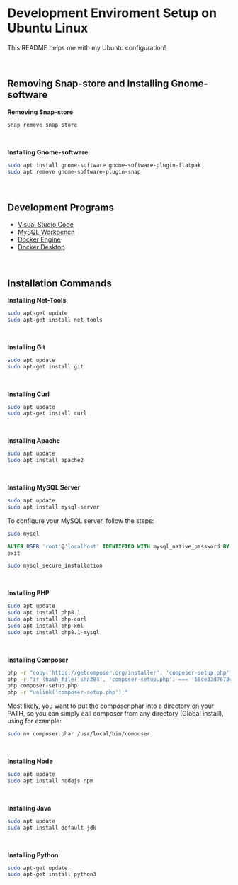 # Development Enviroment Setup on Ubuntu Linux

This README helps me with my Ubuntu configuration!

<br>

## Removing Snap-store and Installing Gnome-software

**Removing Snap-store**

```sh
snap remove snap-store
```

<br>

**Installing Gnome-software**

```sh
sudo apt install gnome-software gnome-software-plugin-flatpak
sudo apt remove gnome-software-plugin-snap
```

<br>

## Development Programs

- [Visual Studio Code](https://code.visualstudio.com/)
- [MySQL Workbench](https://dev.mysql.com/downloads/workbench/)
- [Docker Engine](https://docs.docker.com/engine/install/ubuntu/)
- [Docker Desktop](https://docs.docker.com/desktop/install/linux-install/)

<br>

## Installation Commands

**Installing Net-Tools**

```sh
sudo apt-get update
sudo apt-get install net-tools
```

<br>

**Installing Git**

```sh
sudo apt update
sudo apt-get install git
```

<br>

**Installing Curl**

```sh
sudo apt update
sudo apt-get install curl
```

<br>

**Installing Apache**

```sh
sudo apt update
sudo apt install apache2
```

<br>

**Installing MySQL Server**

```sh
sudo apt update
sudo apt install mysql-server
```
To configure your MySQL server, follow the steps:
```sh
sudo mysql
```
```sql
ALTER USER 'root'@'localhost' IDENTIFIED WITH mysql_native_password BY 'password';
exit
```
```sh
sudo mysql_secure_installation
```

<br>

**Installing PHP**

```sh
sudo apt update
sudo apt install php8.1
sudo apt install php-curl
sudo apt install php-xml
sudo apt install php8.1-mysql
```

<br>


**Installing Composer**

```sh
php -r "copy('https://getcomposer.org/installer', 'composer-setup.php');"
php -r "if (hash_file('sha384', 'composer-setup.php') === '55ce33d7678c5a611085589f1f3ddf8b3c52d662cd01d4ba75c0ee0459970c2200a51f492d557530c71c15d8dba01eae') { echo 'Installer verified'; } else { echo 'Installer corrupt'; unlink('composer-setup.php'); } echo PHP_EOL;"
php composer-setup.php
php -r "unlink('composer-setup.php');"
```
Most likely, you want to put the composer.phar into a directory on your PATH, so you can simply call composer from any directory (Global install), using for example:
```sh
sudo mv composer.phar /usr/local/bin/composer
```

<br>

**Installing Node**

```sh
sudo apt update
sudo apt install nodejs npm
```

<br>

**Installing Java**

```sh
sudo apt update
sudo apt install default-jdk
```

<br>

**Installing Python**

```sh
sudo apt-get update
sudo apt-get install python3
```

<br>

